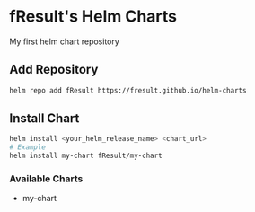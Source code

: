 # fResult's Helm Charts

My first helm chart repository

## Add Repository

```bash
helm repo add fResult https://fresult.github.io/helm-charts
```

## Install Chart

```bash
helm install <your_helm_release_name> <chart_url>
# Example
helm install my-chart fResult/my-chart
```

### Available Charts

- my-chart
